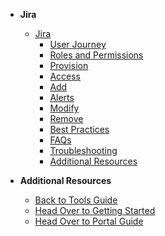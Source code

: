 - **Jira**
  - [Jira](jira/jira-overview)
    -	[User Journey](jira/jira-user-journey)
    -	[Roles and Permissions](jira/jira-roles-and-permissions)
    - [Provision](jira/jira-provision)
    - [Access](jira/jira-access)
    -	[Add](jira/jira-add)
    - [Alerts](jira/jira-alerts)
    -	[Modify](jira/jira-modify)
    -	[Remove](jira/jira-remove)
    - [Best Practices](jira/jira-best-practices)
    - [FAQs](jira/jira-faqs)
    - [Troubleshooting](jira/jira-troubleshooting)
    - [Additional Resources](jira/jira-additional-resources)
      
- **Additional Resources**
  - [Back to Tools Guide](https://docs.developer.tech.gov.sg/docs/ship-hats-tools-guide/#/tools-overview)
  - [Head Over to Getting Started](https://docs.developer.tech.gov.sg/docs/ship-hats-getting-started-guide/#/)
  - [Head Over to Portal Guide](https://docs.developer.tech.gov.sg/docs/ship-hats-portal-guide/#/ship-hats-portal-overview)  